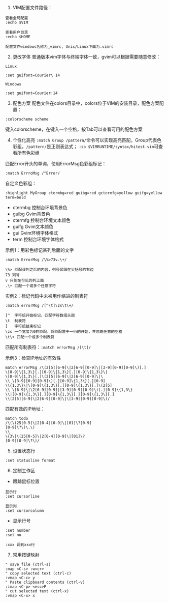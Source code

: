 1. VIM配置文件路径：
```
查看全局配置
:echo $VIM

查看用户目录
:echo $HOME

配置文件windows名称为_vimrc, Unix/Linux下面为.vimrc
```

2. 更改字体
普通版本vim字体与终端字体一致，gvim可以根据需要随意修改：
```
Linux

:set guifont=Courier\ 14

Windows

:set guifont=Courier:14

```

3. 配色方案
配色文件在colors目录中，colors位于VIM的安装目录，配色方案配置：
```
:colorscheme scheme
```
键入colorscheme，在键入一个空格，按Tab可以查看可用的配色方案

4. 个性化高亮
`:match Group /pattern/`命令可以实现高亮匹配，Group代表色彩组，`/pattern/`是正则表达式；
`:so $VIMRUNTIME/syntax/hitest.vim`可查看所有色彩组

匹配Error开头的单词，使用ErrorMsg色彩组标记：
```
:match ErrroMsg /^Error/
```

自定义色彩组：
```
:highlight MyGroup ctermbg=red guibg=red gctermfg=yellow guifg=yellow term=bold
```
* ctermbg 控制台环境背景色
* guibg Gvim背景色
* ctermfg 控制台环境文本颜色
* guifg Gvim文本颜色
* gui Gvim环境字体格式
* term 控制台环境字体格式

示例1：用彩色标记某列后面的文字
```
:match ErrorMsg /\%>73v.\+/

\%> 匹配该列之后的内容，列号紧跟在尖括号的右边
73 列号
v 只能在可见的列上面
.\+ 匹配一个或多个任意字符
```

实例2：标记代码中未被用作缩进的制表符
```
:match errorMsg /[^\t]\zs\t\+/

[^	字符组开始标记，匹配字符数组头部
\t  制表符
]   字符组结束标记
\zs 一个宽度为0的匹配，将匹配置于一行的开始，并忽略任意的空格
\t\+ 匹配一个或多个制表符
```
匹配所有制表符：`:match errorMsg /[\t]/`

示例3：检查IP地址的有效性
```
match errorMsg /\(2[5][6-9]\|2[6-9][0-9]\|[3-9][0-9][0-9]\)[.]
\[0-9]\{1,3\}[.][0-9]\{1,3\}[.][0-9]\{1,3\}\|
\[0-9]\{1,3\}[.]\(2[5][6-9]\|2[6-9][0-9]\|\
\\ \[3-9][0-9][0-9]\)[.][0-9]\{1,3\}[.][0-9]
\\{1,3\}\|\[0-9]\{1,3\}[.][0-9]\{1,3\}[.]\(2[5]
\\ \[6-9]\|\2[6-9][0-9]|[3-9][0-9][0-9]\)[.][0-9]\{1,3\}
\\|[0-9]\{1,3\}[.][0-9]\{1,3\}[.][0-9]\{1,3\}[.]
\\(2[5][6-9]\|2[6-9][0-9]\|\[3-9][0-9][0-9]\)/
```

匹配有效的IP地址：
```
match todo
/\(\(25[0-5]\|2[0-4][0-9]\|[01]\?[0-9]
[0-9]\?\)\.\)
\\
\{3\}\(25[0-5]\|2[0-4][0-9]\|[01]\?
[0-9][0-9]\?\)/
```

5. 设置状态行
```
:set statusline format
```

6. 定制工作区
* 跟踪鼠标位置
```
显示行
:set cursorline

显示列
:set cursorcolumn
```

* 显示行号
```
:set number
:set nu

:xxx 调到xxx行
```

7. 常用按键映射
```
" save file (ctrl-s)
:map <C-s> :w<cr>
" copy selected text (ctrl-c)
:vmap <C-c> y
" Paste clipboard contents (ctrl-v)
:imap <C-p> <esc>P
" cut selected text (ctrl-x)
:vmap <C-x> x
```